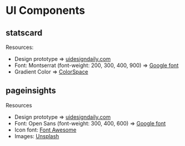 # UI Components

## statscard

Resources:

- Design prototype => [uidesigndaily.com](https://uidesigndaily.com/posts/sketch-stats-card-statistics-cards-day-1123)
- Font: Montserrat (font-weight: 200, 300, 400, 900) => [Google font](https://fonts.google.com/)
- Gradient Color => [ColorSpace](https://mycolor.space/gradient)

## pageinsights

Resources

- Design prototype => [uidesigndaily.com](https://uidesigndaily.com/posts/sketch-page-insights-stats-statistics-website-analytics-card-header-day-1125)
- Font: Open Sans (font-weight: 300, 400, 600) => [Google font](https://fonts.google.com/)
- Icon font: [Font Awesome](https://fontawesome.com/)
- Images: [Unsplash](https://unsplash.com/photos/RukI4qZGlQs)

